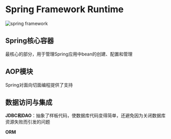 # Spring Framework Runtime

![spring framework](http://p82ueiq23.bkt.clouddn.com/spring%20framework.png)

## Spring核心容器

最核心的部分，用于管理Spring应用中bean的创建、配置和管理

## AOP模块

Spring对面向切面编程提供了支持

## 数据访问与集成

**JDBC和DAO**：抽象了样板代码，使数据库代码变得简单，还避免因为关闭数据库资源失败而引发的问题

**ORM**